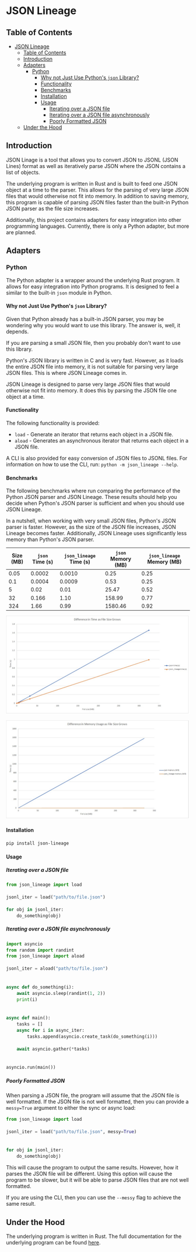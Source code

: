 # JSON Lineage

## Table of Contents
- [JSON Lineage](#json-lineage)
  - [Table of Contents](#table-of-contents)
  - [Introduction](#introduction)
  - [Adapters](#adapters)
    - [Python](#python)
      - [Why not Just Use Python's `json` Library?](#why-not-just-use-pythons-json-library)
      - [Functionality](#functionality)
      - [Benchmarks](#benchmarks)
      - [Installation](#installation)
      - [Usage](#usage)
        - [Iterating over a JSON file](#iterating-over-a-json-file)
        - [Iterating over a JSON file asynchronously](#iterating-over-a-json-file-asynchronously)
        - [Poorly Formatted JSON](#poorly-formatted-json)
  - [Under the Hood](#under-the-hood)


## Introduction

JSON Linage is a tool that allows you to convert JSON to JSONL (JSON Lines) format as well as iteratively parse JSON where the JSON contains a list of objects.

The underlying program is written in Rust and is built to feed one JSON object at a time to the parser. This allows for the parsing of very large JSON files that would otherwise not fit into memory. In addition to saving memory, this program is capable of parsing JSON files faster than the built-in Python JSON parser as the file size increases.

Additionally, this project contains adapters for easy integration into other programming languages. Currently, there is only a Python adapter, but more are planned.

## Adapters

### Python

The Python adapter is a wrapper around the underlying Rust program. It allows for easy integration into Python programs.
It is designed to feel a similar to the built-in `json` module in Python.

#### Why not Just Use Python's `json` Library?

Given that Python already has a built-in JSON parser, you may be wondering why you would want to use this library.
The answer is, well, it depends.

If you are parsing a small JSON file, then you probably don't want to use this library.

Python's JSON library is written in C and is very fast. However, as it loads the entire JSON file into memory, it is not
suitable for parsing very large JSON files. This is where JSON Lineage comes in.

JSON Lineage is designed to parse very
large JSON files that would otherwise not fit into memory. It does this by parsing the JSON file one object at a time.

#### Functionality

The following functionality is provided:

* `load` - Generate an iterator that returns each object in a JSON file.
* `aload` - Generates an asynchronous iterator that returns each object in a JSON file.

A CLI is also provided for easy conversion of JSON files to JSONL files.
For information on how to use the CLI, run: `python -m json_lineage --help`.

#### Benchmarks

The following benchmarks where run comparing the performance of the Python JSON parser and JSON Lineage. These results should help you decide when Python's JSON parser is sufficient and when you should use JSON Lineage.

In a nutshell, when working with very small JSON files, Python's JSON parser is faster. However, as the size of the JSON file increases, JSON Lineage becomes faster. Additionally, JSON Lineage uses significantly less memory than Python's JSON parser.

| Size (MB) | `json` Time (s) | `json_lineage` Time (s) | `json` Memory (MB) | `json_lineage` Memory (MB) |
| --------- | --------------- | ----------------------- | ------------------ | -------------------------- |
| 0.05      | 0.0002          | 0.0010                  | 0.25               | 0.25                       |
| 0.1       | 0.0004          | 0.0009                  | 0.53               | 0.25                       |
| 5         | 0.02            | 0.01                    | 25.47              | 0.52                       |
| 32        | 0.166           | 1.10                    | 158.99             | 0.77                       |
| 324       | 1.66            | 0.99                    | 1580.46            | 0.92                       |


![Benchmark of difference in time as file size grows](/docs/benchmark/benchmark-time-diff.jpg)

![Benchmark of difference in memory as file size grows](/docs/benchmark/benchmark-memory-diff.jpg)

#### Installation

```bash
pip install json-lineage
```

#### Usage

##### Iterating over a JSON file

```python
from json_lineage import load

jsonl_iter = load("path/to/file.json")

for obj in jsonl_iter:
    do_something(obj)
```

##### Iterating over a JSON file asynchronously

```python
import asyncio
from random import randint
from json_lineage import aload

jsonl_iter = aload("path/to/file.json")


async def do_something(i):
    await asyncio.sleep(randint(1, 2))
    print(i)


async def main():
    tasks = []
    async for i in async_iter:
        tasks.append(asyncio.create_task(do_something(i)))
    
    await asyncio.gather(*tasks)


asyncio.run(main())
```

##### Poorly Formatted JSON

When parsing a JSON file, the program will assume that the JSON file is well formatted. If the JSON file is not well formatted, then you can provide a `messy=True` argument to either the sync or async load:

```python
from json_lineage import load

jsonl_iter = load("path/to/file.json", messy=True)


for obj in jsonl_iter:
    do_something(obj)
```

This will cause the program to output the same results. However, how it parses the JSON file will be different. Using this option will cause the program to be slower, but it will be able to parse JSON files that are not well formatted.

If you are using the CLI, then you can use the `--messy` flag to achieve the same result.

## Under the Hood

The underlying program is written in Rust. The full documentation for the underlying program can be found [here](https://salaah01.github.io/json-lineage/docs/cargo/jsonl_converter/index.html).
